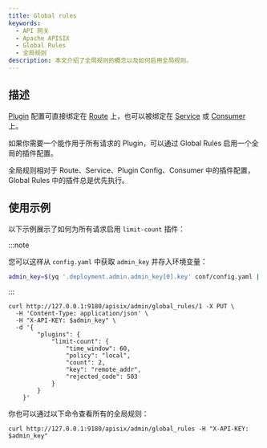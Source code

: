 ```yaml
---
title: Global rules
keywords:
  - API 网关
  - Apache APISIX
  - Global Rules
  - 全局规则
description: 本文介绍了全局规则的概念以及如何启用全局规则。
---
```


<!--
#
# Licensed to the Apache Software Foundation (ASF) under one or more
# contributor license agreements.  See the NOTICE file distributed with
# this work for additional information regarding copyright ownership.
# The ASF licenses this file to You under the Apache License, Version 2.0
# (the "License"); you may not use this file except in compliance with
# the License.  You may obtain a copy of the License at
#
#     http://www.apache.org/licenses/LICENSE-2.0
#
# Unless required by applicable law or agreed to in writing, software
# distributed under the License is distributed on an "AS IS" BASIS,
# WITHOUT WARRANTIES OR CONDITIONS OF ANY KIND, either express or implied.
# See the License for the specific language governing permissions and
# limitations under the License.
#
-->

## 描述

[Plugin](plugin.md) 配置可直接绑定在 [Route](route.md) 上，也可以被绑定在 [Service](service.md) 或 [Consumer](consumer.md) 上。

如果你需要一个能作用于所有请求的 Plugin，可以通过 Global Rules 启用一个全局的插件配置。

全局规则相对于 Route、Service、Plugin Config、Consumer 中的插件配置，Global Rules 中的插件总是优先执行。

## 使用示例

以下示例展示了如何为所有请求启用 `limit-count` 插件：

:::note

您可以这样从 `config.yaml` 中获取 `admin_key` 并存入环境变量：

```bash
admin_key=$(yq '.deployment.admin.admin_key[0].key' conf/config.yaml | sed 's/"//g')
```

:::

```shell
curl http://127.0.0.1:9180/apisix/admin/global_rules/1 -X PUT \
  -H 'Content-Type: application/json' \
  -H "X-API-KEY: $admin_key" \
  -d '{
        "plugins": {
            "limit-count": {
                "time_window": 60,
                "policy": "local",
                "count": 2,
                "key": "remote_addr",
                "rejected_code": 503
            }
        }
    }'
```

你也可以通过以下命令查看所有的全局规则：

```shell
curl http://127.0.0.1:9180/apisix/admin/global_rules -H "X-API-KEY: $admin_key"
```
